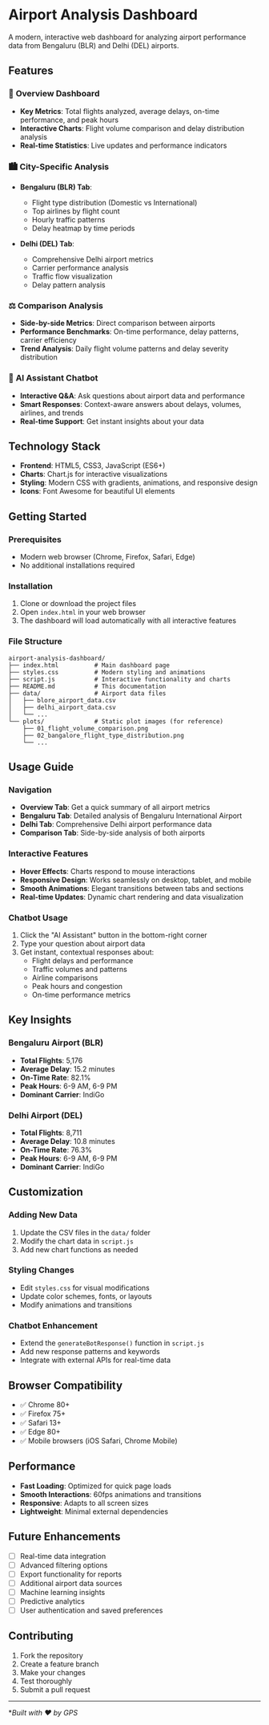 # Airport Analysis Dashboard

A modern, interactive web dashboard for analyzing airport performance data from Bengaluru (BLR) and Delhi (DEL) airports.

## Features

### 🎯 **Overview Dashboard**
- **Key Metrics**: Total flights analyzed, average delays, on-time performance, and peak hours
- **Interactive Charts**: Flight volume comparison and delay distribution analysis
- **Real-time Statistics**: Live updates and performance indicators

### 🏙️ **City-Specific Analysis**
- **Bengaluru (BLR) Tab**: 
  - Flight type distribution (Domestic vs International)
  - Top airlines by flight count
  - Hourly traffic patterns
  - Delay heatmap by time periods
  
- **Delhi (DEL) Tab**:
  - Comprehensive Delhi airport metrics
  - Carrier performance analysis
  - Traffic flow visualization
  - Delay pattern analysis

### ⚖️ **Comparison Analysis**
- **Side-by-side Metrics**: Direct comparison between airports
- **Performance Benchmarks**: On-time performance, delay patterns, carrier efficiency
- **Trend Analysis**: Daily flight volume patterns and delay severity distribution

### 🤖 **AI Assistant Chatbot**
- **Interactive Q&A**: Ask questions about airport data and performance
- **Smart Responses**: Context-aware answers about delays, volumes, airlines, and trends
- **Real-time Support**: Get instant insights about your data

## Technology Stack

- **Frontend**: HTML5, CSS3, JavaScript (ES6+)
- **Charts**: Chart.js for interactive visualizations
- **Styling**: Modern CSS with gradients, animations, and responsive design
- **Icons**: Font Awesome for beautiful UI elements

## Getting Started

### Prerequisites
- Modern web browser (Chrome, Firefox, Safari, Edge)
- No additional installations required

### Installation
1. Clone or download the project files
2. Open `index.html` in your web browser
3. The dashboard will load automatically with all interactive features

### File Structure
```
airport-analysis-dashboard/
├── index.html          # Main dashboard page
├── styles.css          # Modern styling and animations
├── script.js           # Interactive functionality and charts
├── README.md           # This documentation
├── data/               # Airport data files
│   ├── blore_airport_data.csv
│   ├── delhi_airport_data.csv
│   └── ...
└── plots/              # Static plot images (for reference)
    ├── 01_flight_volume_comparison.png
    ├── 02_bangalore_flight_type_distribution.png
    └── ...
```

## Usage Guide

### Navigation
- **Overview Tab**: Get a quick summary of all airport metrics
- **Bengaluru Tab**: Detailed analysis of Bengaluru International Airport
- **Delhi Tab**: Comprehensive Delhi airport performance data
- **Comparison Tab**: Side-by-side analysis of both airports

### Interactive Features
- **Hover Effects**: Charts respond to mouse interactions
- **Responsive Design**: Works seamlessly on desktop, tablet, and mobile
- **Smooth Animations**: Elegant transitions between tabs and sections
- **Real-time Updates**: Dynamic chart rendering and data visualization

### Chatbot Usage
1. Click the "AI Assistant" button in the bottom-right corner
2. Type your question about airport data
3. Get instant, contextual responses about:
   - Flight delays and performance
   - Traffic volumes and patterns
   - Airline comparisons
   - Peak hours and congestion
   - On-time performance metrics

## Key Insights

### Bengaluru Airport (BLR)
- **Total Flights**: 5,176
- **Average Delay**: 15.2 minutes
- **On-Time Rate**: 82.1%
- **Peak Hours**: 6-9 AM, 6-9 PM
- **Dominant Carrier**: IndiGo

### Delhi Airport (DEL)
- **Total Flights**: 8,711
- **Average Delay**: 10.8 minutes
- **On-Time Rate**: 76.3%
- **Peak Hours**: 6-9 AM, 6-9 PM
- **Dominant Carrier**: IndiGo

## Customization

### Adding New Data
1. Update the CSV files in the `data/` folder
2. Modify the chart data in `script.js`
3. Add new chart functions as needed

### Styling Changes
- Edit `styles.css` for visual modifications
- Update color schemes, fonts, or layouts
- Modify animations and transitions

### Chatbot Enhancement
- Extend the `generateBotResponse()` function in `script.js`
- Add new response patterns and keywords
- Integrate with external APIs for real-time data

## Browser Compatibility

- ✅ Chrome 80+
- ✅ Firefox 75+
- ✅ Safari 13+
- ✅ Edge 80+
- ✅ Mobile browsers (iOS Safari, Chrome Mobile)

## Performance

- **Fast Loading**: Optimized for quick page loads
- **Smooth Interactions**: 60fps animations and transitions
- **Responsive**: Adapts to all screen sizes
- **Lightweight**: Minimal external dependencies

## Future Enhancements

- [ ] Real-time data integration
- [ ] Advanced filtering options
- [ ] Export functionality for reports
- [ ] Additional airport data sources
- [ ] Machine learning insights
- [ ] Predictive analytics
- [ ] User authentication and saved preferences

## Contributing

1. Fork the repository
2. Create a feature branch
3. Make your changes
4. Test thoroughly
5. Submit a pull request

---

**Built with ❤️ by GPS*

